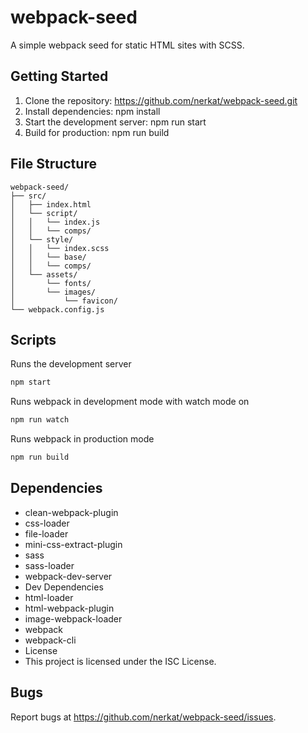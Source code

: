 # webpack-seed
A simple webpack seed for static HTML sites with SCSS.

## Getting Started
1. Clone the repository: https://github.com/nerkat/webpack-seed.git
2. Install dependencies: npm install
3. Start the development server: npm run start
4. Build for production: npm run build
## File Structure


    webpack-seed/
    ├── src/
    │   ├── index.html
    │   └── script/
    │   │   └── index.js
    │   │   └── comps/
    │   └── style/
    │   │   └── index.scss
    │   │   └── base/
    │   │   └── comps/
    │   └── assets/
    │       └── fonts/
    │       └── images/
    │           └── favicon/
    └── webpack.config.js


## Scripts 
Runs the development server 
```sh
npm start
```
Runs webpack in development mode with watch mode on
```sh
npm run watch
```
Runs webpack in production mode
```sh
npm run build
```
## Dependencies
* clean-webpack-plugin
* css-loader
* file-loader
* mini-css-extract-plugin
* sass
* sass-loader
* webpack-dev-server
* Dev Dependencies
* html-loader
* html-webpack-plugin
* image-webpack-loader
* webpack
* webpack-cli
* License
* This project is licensed under the ISC License.

## Bugs
Report bugs at https://github.com/nerkat/webpack-seed/issues.